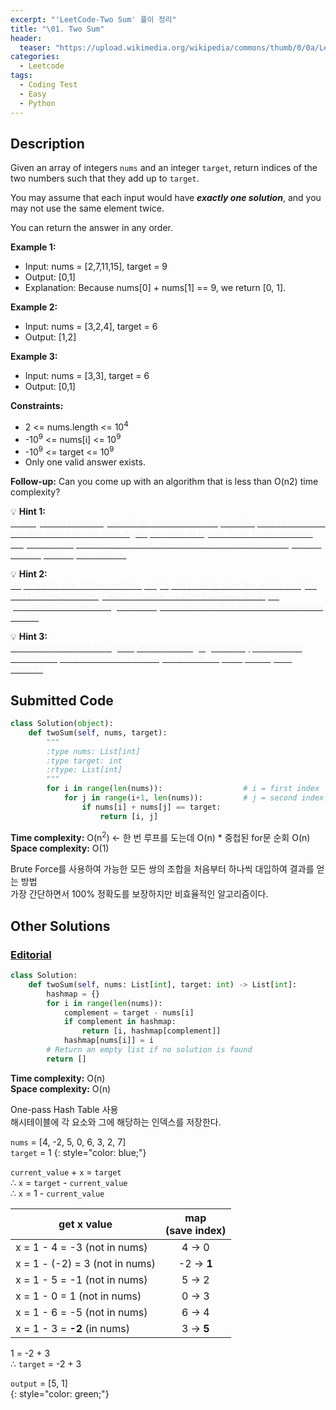 ```yaml
---
excerpt: "'LeetCode-Two Sum' 풀이 정리"
title: "\01. Two Sum"
header:
  teaser: "https://upload.wikimedia.org/wikipedia/commons/thumb/0/0a/LeetCode_Logo_black_with_text.svg/458px-LeetCode_Logo_black_with_text.svg.png"
categories:
  - Leetcode
tags:
  - Coding Test
  - Easy
  - Python
---
```


## <i class="fa-solid fa-file-lines"></i> Description

Given an array of integers `nums` and an integer `target`, return indices of the two numbers such that they add up to `target`.   

You may assume that each input would have ***exactly one solution***, and you may not use the same element twice.    

You can return the answer in any order.

**Example 1:**

- Input: nums = [2,7,11,15], target = 9  
- Output: [0,1]  
- Explanation: Because nums[0] + nums[1] == 9, we return [0, 1].   

**Example 2:**

- Input: nums = [3,2,4], target = 6   
- Output: [1,2]   

**Example 3:**

- Input: nums = [3,3], target = 6    
- Output: [0,1]   

**Constraints:**

- 2 <= nums.length <= 10<sup>4</sup>
- -10<sup>9</sup> <= nums[i] <= 10<sup>9</sup>
- -10<sup>9</sup> <= target <= 10<sup>9</sup>
- Only one valid answer exists.

**Follow-up:** Can you come up with an algorithm that is less than O(n2) time complexity?

💡 **Hint 1:**   
<u><span style="color:#F5F5F5">A really brute force way would be to search for all possible pairs of numbers but that would be too slow. Again, it's best to try out brute force solutions for just for completeness. It is from these brute force solutions that you can come up with optimizations.</span></u>
  
💡 **Hint 2:**   
<u><span style="color:#F5F5F5">So, if we fix one of the numbers, say x, we have to scan the entire array to find the next number y which is value - x where value is the input parameter. Can we change our array somehow so that this search becomes faster?</span></u>

💡 **Hint 3:**   
<u><span style="color:#F5F5F5">The second train of thought is, without changing the array, can we use additional space somehow? Like maybe a hash map to speed up the search?</span></u>


## <i class="fa-solid fa-cloud-arrow-up"></i> Submitted Code

```python
class Solution(object):
    def twoSum(self, nums, target):
        """
        :type nums: List[int]
        :type target: int
        :rtype: List[int]
        """
        for i in range(len(nums)):                  # i = first index
            for j in range(i+1, len(nums)):         # j = second index
                if nums[i] + nums[j] == target:
                    return [i, j]
```
<i class="fa-solid fa-clock"></i> **Time complexity:** O(n<sup>2</sup>) ← 한 번 루프를 도는데 O(n) \* 중첩된 for문 순회 O(n)   
<i class="fa-solid fa-memory"></i> **Space complexity:** O(1)     

Brute Force를 사용하여 가능한 모든 쌍의 조합을 처음부터 하나씩 대입하여 결과를 얻는 방법    
가장 간단하면서 100% 정확도를 보장하지만 비효율적인 알고리즘이다.

## <i class="fa-solid fa-flask"></i> Other Solutions

### <a href="https://leetcode.com/problems/two-sum/editorial/" target="_blank">Editorial</a>

```python
class Solution:
    def twoSum(self, nums: List[int], target: int) -> List[int]:
        hashmap = {}
        for i in range(len(nums)):
            complement = target - nums[i]
            if complement in hashmap:
                return [i, hashmap[complement]]
            hashmap[nums[i]] = i
        # Return an empty list if no solution is found
        return []
```
<i class="fa-solid fa-clock"></i> **Time complexity:** O(n)         
<i class="fa-solid fa-memory"></i> **Space complexity:** O(n)     

One-pass Hash Table 사용     
해시테이블에 각 요소와 그에 해당하는 인덱스를 저장한다.    

`nums` = [4, -2, 5, 0, 6, 3, 2, 7]   
`target` = 1
{: style="color: blue;"} 

`current_value` + `x` = `target`          
∴ `x` = `target` - `current_value`    
∴ `x` = 1 - `current_value`     

| get x value                    | map<br>(save index) |
|--------------------------------|:-------------------:|
| x = 1 - 4 = -3 (not in nums)   |        4 → 0        |
| x = 1 - (-2) = 3 (not in nums) |        -2 → **1**   |
| x = 1 - 5 = -1 (not in nums)   |        5 → 2        |
| x = 1 - 0 = 1 (not in nums)    |        0 → 3        |
| x = 1 - 6 = -5 (not in nums)   |        6 → 4        |
| x = 1 - 3 = **-2** (in nums)   |        3 → **5**    |

1 = -2 + 3     
∴ `target` = -2 + 3   

`output` = [5, 1]    
{: style="color: green;"}
